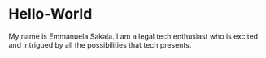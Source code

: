 # Hello-World

My name is Emmanuela Sakala. I am a legal tech enthusiast who is excited and intrigued by all the possibilities that tech presents.

